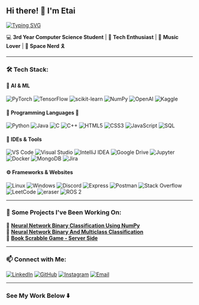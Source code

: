 ## Hi there! 👋 I'm Etai

[![Typing SVG](https://readme-typing-svg.demolab.com?font=italic&pause=1000&color=69B31CF0&background=FFFFFF00&width=435&lines=Software+Developer)](https://git.io/typing-svg)

💻 **3rd Year Computer Science Student** | 🤖 **Tech Enthusiast** | 🎵 **Music Lover** | 🚀 **Space Nerd** 🎗️

---

### 🛠️ **Tech Stack:**

#### 🧠 **AI & ML**
![PyTorch](https://img.shields.io/badge/PyTorch-EE4C2C?style=for-the-badge&logo=pytorch&logoColor=white)
![TensorFlow](https://img.shields.io/badge/TensorFlow-FF6F00?style=for-the-badge&logo=tensorflow&logoColor=white)
![scikit-learn](https://img.shields.io/badge/scikit--learn-F7931E?style=for-the-badge&logo=scikit-learn&logoColor=white)
![NumPy](https://img.shields.io/badge/numpy-%23013243.svg?style=for-the-badge&logo=numpy&logoColor=white)
![OpenAI](https://img.shields.io/badge/OpenAI-00A9FF?style=for-the-badge&logo=openai&logoColor=white)
![Kaggle](https://img.shields.io/badge/Kaggle-035a7d?style=for-the-badge&logo=kaggle&logoColor=white)

#### 🐍 **Programming Languages** 🍵

![Python](https://img.shields.io/badge/python-3670A0?style=for-the-badge&logo=python&logoColor=ffdd54)
![Java](https://img.shields.io/badge/Java-%23E98407?style=for-the-badge&logo=java&logoColor=white)
![C](https://img.shields.io/badge/c-%2300599C.svg?style=for-the-badge&logo=c&logoColor=white)
![C++](https://img.shields.io/badge/C%2B%2B-00599C?style=for-the-badge&logo=c%2B%2B&logoColor=white)
![HTML5](https://img.shields.io/badge/HTML5-E34F26?style=for-the-badge&logo=html5&logoColor=white)
![CSS3](https://img.shields.io/badge/CSS3-1572B6?style=for-the-badge&logo=css3&logoColor=white)
![JavaScript](https://img.shields.io/badge/JavaScript-F7DF1E?style=for-the-badge&logo=javascript&logoColor=black)
![SQL](https://img.shields.io/badge/SQL-4479A1?style=for-the-badge&logo=mysql&logoColor=white)

####  🔧 **IDEs & Tools**
![VS Code](https://img.shields.io/badge/VS%20Code-007ACC?style=for-the-badge&logo=visual-studio-code&logoColor=white)
![Visual Studio](https://img.shields.io/badge/Visual%20Studio-5C2D91?style=for-the-badge&logo=visual-studio&logoColor=white)
![IntelliJ IDEA](https://img.shields.io/badge/IntelliJIDEA-000000.svg?style=for-the-badge&logo=intellij-idea&logoColor=white)
![Google Drive](https://img.shields.io/badge/Drive-0F9D58?style=for-the-badge&logo=google-drive&logoColor=white)
![Jupyter](https://img.shields.io/badge/Jupyter-F37626?style=for-the-badge&logo=jupyter&logoColor=white)
![Docker](https://img.shields.io/badge/Docker-2496ED?style=for-the-badge&logo=docker&logoColor=white)
![MongoDB](https://img.shields.io/badge/MongoDB-47A248?style=for-the-badge&logo=mongodb&logoColor=white)
![Jira](https://img.shields.io/badge/jira-%230A0FFF.svg?style=for-the-badge&logo=jira&logoColor=white)


#### ⚙️ **Frameworks & Websites**
![Linux](https://img.shields.io/badge/Linux-FCC624?style=for-the-badge&logo=linux&logoColor=black)
![Windows](https://img.shields.io/badge/Windows-0078D6?style=for-the-badge&logo=windows&logoColor=white)
![Discord](https://img.shields.io/badge/Discord-5865F2?style=for-the-badge&logo=discord&logoColor=white)
![Express](https://img.shields.io/badge/Express-000000?style=for-the-badge&logo=express&logoColor=white)
![Postman](https://img.shields.io/badge/Postman-FF6C37?style=for-the-badge&logo=postman&logoColor=white)
![Stack Overflow](https://img.shields.io/badge/-Stackoverflow-FE7A16?style=for-the-badge&logo=stack-overflow&logoColor=white)
![LeetCode](https://img.shields.io/badge/LeetCode-000000?style=for-the-badge&logo=LeetCode&logoColor=#d16c06)
![eraser](https://img.shields.io/badge/eraser-FF4040?style=for-the-badge&logo=eraser&logoColor=white)
![ROS 2](https://img.shields.io/badge/ROS%202-22313F?style=for-the-badge&logo=ros&logoColor=white)

---

 
### 🚀 **Some Projects I've Been Working On**:
🔹 [**Neural Network Binary Classification Using NumPy**](https://github.com/Etaizil/NN_binary_classification_numpy)  
🔹 [**Neural Network Binary And Multiclass Classification**](https://github.com/Etaizil/NN_binary_multiclass_classification)  
🔹 [**Book Scrabble Game - Server Side**](https://github.com/Etaizil/Book_Scrabble_Backend)  

---

### 📫 **Connect with Me:**
[![LinkedIn](https://img.shields.io/badge/LinkedIn-0A66C2?style=for-the-badge&logo=linkedin&logoColor=white)](https://www.linkedin.com/in/etaizilberman/) 
[![GitHub](https://img.shields.io/badge/GitHub-000000?style=for-the-badge&logo=github&logoColor=white)](https://github.com/Etaizil) 
[![Instagram](https://img.shields.io/badge/Instagram-E4405F?style=for-the-badge&logo=instagram&logoColor=white)](https://www.instagram.com/etaizilberman/) 
[![Email](https://img.shields.io/badge/Email-D14836?style=for-the-badge&logo=gmail&logoColor=white)](mailto:zilbermanetai@gmail.com)

---

### **See My Work Below** ⬇️

